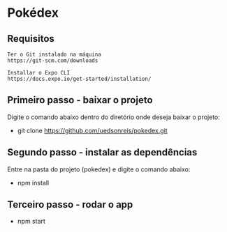 # Pokédex

## Requisitos
    Ter o Git instalado na máquina
    https://git-scm.com/downloads

    Installar o Expo CLI
    https://docs.expo.io/get-started/installation/

## Primeiro passo - baixar o projeto
Digite o comando abaixo dentro do diretório onde deseja baixar o projeto:
- git clone https://github.com/uedsonreis/pokedex.git

## Segundo passo - instalar as dependências
Entre na pasta do projeto (pokedex) e digite o comando abaixo:
- npm install

## Terceiro passo - rodar o app
- npm start